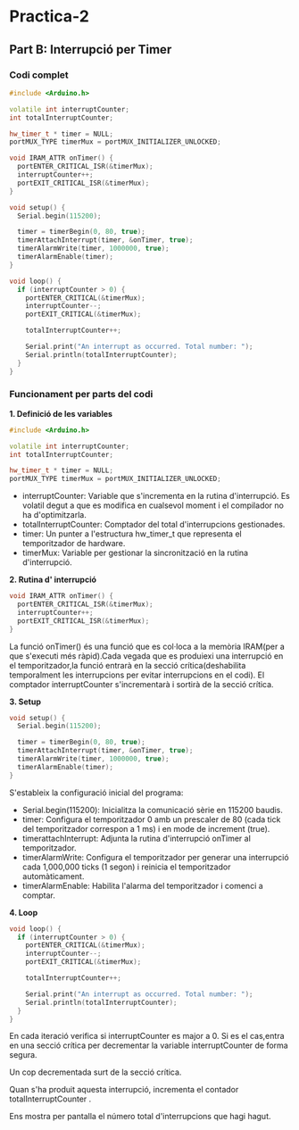 # Practica-2
## Part B: Interrupció per Timer 
### Codi complet
```cpp
#include <Arduino.h>

volatile int interruptCounter;
int totalInterruptCounter;

hw_timer_t * timer = NULL;
portMUX_TYPE timerMux = portMUX_INITIALIZER_UNLOCKED;

void IRAM_ATTR onTimer() {
  portENTER_CRITICAL_ISR(&timerMux);
  interruptCounter++;
  portEXIT_CRITICAL_ISR(&timerMux);
}

void setup() {
  Serial.begin(115200);

  timer = timerBegin(0, 80, true);
  timerAttachInterrupt(timer, &onTimer, true);
  timerAlarmWrite(timer, 1000000, true);
  timerAlarmEnable(timer);
}

void loop() {
  if (interruptCounter > 0) {
    portENTER_CRITICAL(&timerMux);
    interruptCounter--;
    portEXIT_CRITICAL(&timerMux);

    totalInterruptCounter++;

    Serial.print("An interrupt as occurred. Total number: ");
    Serial.println(totalInterruptCounter);
  }
}
```
### Funcionament per parts del codi

__1. Definició de les variables__
```cpp
#include <Arduino.h>

volatile int interruptCounter;
int totalInterruptCounter;

hw_timer_t * timer = NULL;
portMUX_TYPE timerMux = portMUX_INITIALIZER_UNLOCKED;

```
- interruptCounter: Variable que s'incrementa en la rutina d'interrupció. Es volatil degut a que es modifica en cualsevol moment i el compilador no ha d'optimitzarla.
- totalInterruptCounter: Comptador del total d'interrupcions gestionades.
- timer: Un punter a l'estructura hw_timer_t que representa el temporitzador de hardware.
- timerMux: Variable per gestionar la sincronització en la rutina d'interrupció.

__2. Rutina d' interrupció__
```cpp
void IRAM_ATTR onTimer() {
  portENTER_CRITICAL_ISR(&timerMux);
  interruptCounter++;
  portEXIT_CRITICAL_ISR(&timerMux);
}
```
La funció onTimer() és una funció que es col·loca a la memòria IRAM(per a que s'executi més ràpid).Cada vegada que es produiexi una interrupció en el temporitzador,la funció entrarà en la secció crítica(deshabilita temporalment les interrupcions per evitar interrupcions en el codi).
El comptador interruptCounter s'incrementarà i sortirà de la secció crítica.

__3. Setup__
```cpp
void setup() {
  Serial.begin(115200);

  timer = timerBegin(0, 80, true);
  timerAttachInterrupt(timer, &onTimer, true);
  timerAlarmWrite(timer, 1000000, true);
  timerAlarmEnable(timer);
}
```
S'estableix la configuració inicial del programa:
- Serial.begin(115200): Inicialitza la comunicació sèrie en 115200 baudis.
- timer: Configura el temporitzador 0 amb un prescaler de 80 (cada tick del temporitzador correspon a  1 ms) i en mode de increment (true).
- timerattachInterrupt: Adjunta la rutina d'interrupció onTimer al temporitzador.
- timerAlarmWrite: Configura el temporitzador per generar una interrupció cada 1,000,000 ticks (1 segon) i reinicia el temporitzador automàticament.
- timerAlarmEnable: Habilita l'alarma del temporitzador i comenci a comptar.
  
__4. Loop__
```cpp
void loop() {
  if (interruptCounter > 0) {
    portENTER_CRITICAL(&timerMux);
    interruptCounter--;
    portEXIT_CRITICAL(&timerMux);

    totalInterruptCounter++;

    Serial.print("An interrupt as occurred. Total number: ");
    Serial.println(totalInterruptCounter);
  }
}
```
En cada iteració verifica si interruptCounter es major a 0. Si es el cas,entra en una secció crítica per decrementar la variable interruptCounter de forma segura. 

Un cop decrementada surt de la secció crítica.

Quan s'ha produit aquesta interrupció, incrementa el contador totalInterruptCounter .

Ens mostra per pantalla el número total d'interrupcions que hagi hagut.
